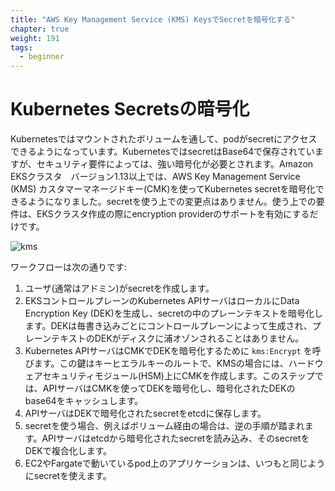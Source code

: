 ```yaml
---
title: "AWS Key Management Service (KMS) KeysでSecretを暗号化する"
chapter: true
weight: 191
tags:
  - beginner
---
```


<!--
# Encrypting Kubernetes Secrets
-->
# Kubernetes Secretsの暗号化

<!--
Kubernetes can store secrets that pods can access via a mounted volume. Today, Kubernetes secrets are stored with Base64 encoding, but security teams would prefer a stronger approach. Amazon EKS clusters version 1.13 and higher support the capability of encrypting your Kubernetes secrets using AWS Key Management Service (KMS) Customer Managed Keys (CMK). No changes in the way you are using secrets are required. The only requirement is to enable the encryption provider support during EKS cluster creation.
-->
Kubernetesではマウントされたボリュームを通して、podがsecretにアクセスできるようになっています。KubernetesではsecretはBase64で保存されていますが、セキュリティ要件によっては、強い暗号化が必要とされます。Amazon EKSクラスタ　バージョン1.13以上では、AWS Key Management Service (KMS) カスタマーマネージドキー(CMK)を使ってKubernetes secretを暗号化できるようになりました。secretを使う上での変更点はありません。使う上での要件は、EKSクラスタ作成の際にencryption providerのサポートを有効にするだけです。

![kms](/images/eks-secrets-flow-small-1-1024x621.png)


<!--
The workflow is as follows:
-->
ワークフローは次の通りです:

<!--
1. The user (typically in an admin role) creates a secret.
2. The Kubernetes API server in the EKS control plane generates a Data Encryption Key (DEK) locally and uses it to encrypt the plaintext payload in the secret. Note that the control plane generates a unique DEK for every single write, and the plaintext DEK is never saved to disk.
3. The Kubernetes API server calls ```kms:Encrypt``` to encrypt the DEK with the CMK. This key is the root of the key hierarchy, and, in the case of KMS, it creates the CMK on a hardware security module (HSM). In this step, the API server uses the CMK to encrypt the DEK and also caches the base64 of the encrypted DEK.
4. The API server stores the DEK-encrypted secret in etcd.
5. If one now wants to use the secret in, say a pod via a volume (read-path), the reverse process takes place. That is, the API server reads the encrypted secret from etcd and decrypts the secret with the DEK.
6. The application, running in a pod on either EC2 or Fargate, can then consume the secret as usual.
-->
1. ユーザ(通常はアドミン)がsecretを作成します。
2. EKSコントロールプレーンのKubernetes APIサーバはローカルにData Encryption Key (DEK)を生成し、secretの中のプレーンテキストを暗号化します。DEKは毎書き込みごとにコントロールプレーンによって生成され、プレーンテキストのDEKがディスクに浦オゾンされることはありません。
3. Kubernetes APIサーバはCMKでDEKを暗号化するために ```kms:Encrypt``` を呼びます。この鍵はキーヒエラルキーのルートで、KMSの場合には、ハードウェアセキュリティモジュール(HSM)上にCMKを作成します。このステップでは、APIサーバはCMKを使ってDEKを暗号化し、暗号化されたDEKのbase64をキャッシュします。
4. APIサーバはDEKで暗号化されたsecretをetcdに保存します。
5. secretを使う場合、例えばボリューム経由の場合は、逆の手順が踏まれます。APIサーバはetcdから暗号化されたsecretを読み込み、そのsecretをDEKで複合化します。
6. EC2やFargateで動いているpod上のアプリケーションは、いつもと同じようにsecretを使えます。